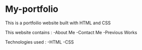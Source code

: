 # My-portfolio
This is a portfoilio website built with HTML and CSS

This website contains :
-About Me
-Contact Me
-Previous Works

Technologies used :
-HTML
-CSS

